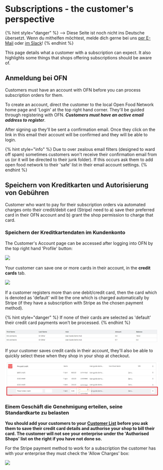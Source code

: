 # Subscriptions - the customer's perspective

{% hint style="danger" %}
<img src="https://firebasestorage.googleapis.com/v0/b/gitbook-28427.appspot.com/o/assets%2F-L9rgk4wEweX_zxXIzmW%2F-LpeYcYHvFT89zDzVlG4%2F-LpeZq2i0oaAbNYfYfu5%2FCapture%20du%202019-09-26%2000-38-19.png?alt=media&#x26;token=aef3eea2-4d60-4d24-99ec-6edbda36b45c" alt="" data-size="line">-->​<img src="https://firebasestorage.googleapis.com/v0/b/gitbook-28427.appspot.com/o/assets%2F-L9rgk4wEweX_zxXIzmW%2F-MdHZQzZkj-9uNA4c3qD%2F-MdIF6yxdsNWC5BK3awW%2FFlagge%20Deutschland.jpg?alt=media&#x26;token=9bbe895b-2aa1-40da-8221-01fb74558b92" alt="" data-size="line"> Diese Seite ist noch nicht ins Deutsche übersetzt. Wenn du mithelfen möchtest, melde dich gerne bei uns [per E-Mail](mailto:konrad@openfoodnetwork.de) oder [im Slack](https://join.slack.com/t/openfoodnetwork/shared\_invite/zt-9sjkjdlu-r02kUMP1zbrTgUhZhYPF\~A)!
{% endhint %}

This page details what a customer with a subscription can expect. It also highlights some things that shops offering subscriptions should be aware of.

## Anmeldung bei OFN

Customers must have an account with OFN before you can process subscription orders for them.

To create an account, direct the customer to the local Open Food Network home page and 'Login' at the top right hand corner.  They'll be guided through registering with OFN. _**Customers must have an active email address to register**_.

After signing up they'll be sent a confirmation email. Once they click on the link in this email their account will be confirmed and they will be able to login.&#x20;

{% hint style="info" %}
Due to over zealous email filters (designed to ward off spam) sometimes customers won't receive their confirmation email from us (or it will be directed to their junk folder).  If this occurs ask them to add open food network to their 'safe' list in their email account settings.
{% endhint %}

## Speichern von Kreditkarten und Autorisierung von Gebühren

Customer who want to pay for their subscription orders via automated charges onto their credit/debit card (Stripe) need to a) save their preferred card in their OFN account and b) grant the shop permission to charge that card.&#x20;

### Speichern der Kreditkartendaten im Kundenkonto

The Customer's Account page can be accessed after logging into OFN by the top right hand 'Profile' button:

![](../../.gitbook/assets/subcard1.jpg)

Your customer can save one or more cards in their account, in the **credit cards** tab.

![](../../.gitbook/assets/subcard2.jpg)

If a customer registers more than one debit/credit card, then the card which is denoted as 'default' will be the one which is charged automatically by Stripe (if they have a subscription with Stripe as the chosen payment method).&#x20;

{% hint style="danger" %}
If none of their cards are selected as 'default' their credit card payments won't be processed.
{% endhint %}

![](<../../.gitbook/assets/image (26).png>)

If your customer saves credit cards in their account, they'll also be able to quickly select these when they shop in your shop at checkout.

![](<../../.gitbook/assets/image (4).png>)

### Einem Geschäft die Genehmigung erteilen, seine Standardkarte zu belasten

**You should add your customers to your** [**Customer List**](../shopfront/customer-management-and-conditional-displays-prices/customers.md) **before you ask them to save their credit card details and authorise your shop to bill their card. The customer will not see your enterprise under the 'Authorised Shops' list on the right if you have not done so.**

For the Stripe payment method to work for a subscription the customer has with your enterprise they must check the 'Allow Charges' box:

![](../../.gitbook/assets/subcard2.jpg)
